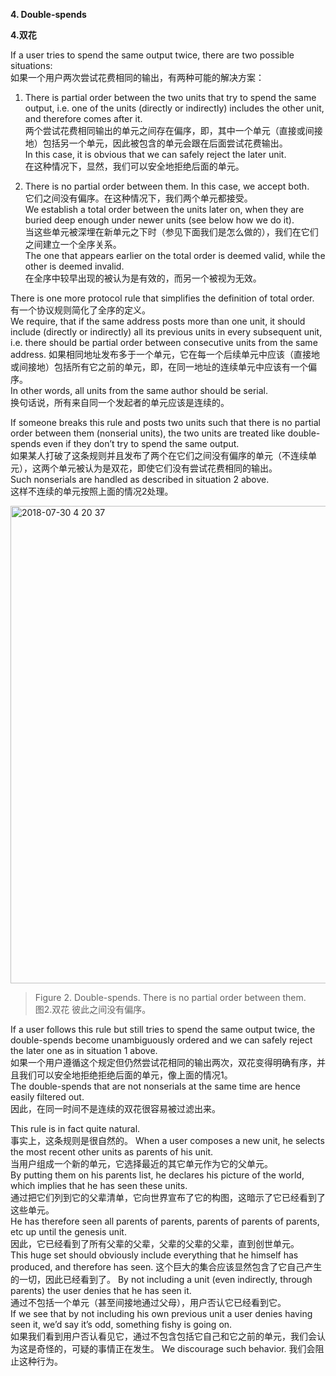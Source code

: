 **4. Double-spends**

**4.双花**

If a user tries to spend the same output twice, there are two possible situations:  
如果一个用户两次尝试花费相同的输出，有两种可能的解决方案：  

1. There is partial order between the two units that try to spend the same output, i.e. one of the units (directly or indirectly) includes the other unit, and therefore comes after it.   
两个尝试花费相同输出的单元之间存在偏序，即，其中一个单元（直接或间接地）包括另一个单元，因此被包含的单元会跟在后面尝试花费输出。  
In this case, it is obvious that we can safely reject the later unit.  
在这种情况下，显然，我们可以安全地拒绝后面的单元。  

2. There is no partial order between them. In this case, we accept both.    
它们之间没有偏序。在这种情况下，我们两个单元都接受。  
We establish a total order between the units later on, when they are buried deep enough under newer units (see below how we do it).  
当这些单元被深埋在新单元之下时（参见下面我们是怎么做的），我们在它们之间建立一个全序关系。  
The one that appears earlier on the total order is deemed valid, while the other is deemed invalid.  
在全序中较早出现的被认为是有效的，而另一个被视为无效。  

There is one more protocol rule that simplifies the definition of total order.  
有一个协议规则简化了全序的定义。   
We require, that if the same address posts more than one unit, it should include (directly or indirectly) all its previous units in every subsequent unit, i.e. there should be partial order between consecutive units from the same address. 
如果相同地址发布多于一个单元，它在每一个后续单元中应该（直接地或间接地）包括所有它之前的单元，即，在同一地址的连续单元中应该有一个偏序。  
In other words, all units from the same author should be serial.  
换句话说，所有来自同一个发起者的单元应该是连续的。  

If someone breaks this rule and posts two units such that there is no partial order between them (nonserial units), the two units are treated like double-spends even if they don’t try to spend the same output.   
如果某人打破了这条规则并且发布了两个在它们之间没有偏序的单元（不连续单元），这两个单元被认为是双花，即使它们没有尝试花费相同的输出。  
Such nonserials are handled as described in situation 2 above.  
这样不连续的单元按照上面的情况2处理。

<img width="764" alt="2018-07-30 4 20 37" src="https://user-images.githubusercontent.com/39436379/43385892-96fe9088-9414-11e8-9264-d61f3096de2c.png">

>Figure 2. Double-spends. There is no partial order between them.  
图2.双花 彼此之间没有偏序。

If a user follows this rule but still tries to spend the same output twice, the double-spends become unambiguously ordered and we can safely reject the later one as in situation 1 above.   
如果一个用户遵循这个规定但仍然尝试花相同的输出两次，双花变得明确有序，并且我们可以安全地拒绝拒绝后面的单元，像上面的情况1。  
The double-spends that are not nonserials at the same time are hence easily filtered out.  
因此，在同一时间不是连续的双花很容易被过滤出来。

This rule is in fact quite natural.  
事实上，这条规则是很自然的。
When a user composes a new unit, he selects the most recent other units as parents of his unit.   
当用户组成一个新的单元，它选择最近的其它单元作为它的父单元。  
By putting them on his parents list, he declares his picture of the world, which implies that he has seen these units.   
通过把它们列到它的父辈清单，它向世界宣布了它的构图，这暗示了它已经看到了这些单元。  
He has therefore seen all parents of parents, parents of parents of parents, etc up until the genesis unit.   
因此，它已经看到了所有父辈的父辈，父辈的父辈的父辈，直到创世单元。  
This huge set should obviously include everything that he himself has produced, and therefore has seen.
这个巨大的集合应该显然包含了它自己产生的一切，因此已经看到了。
By not including a unit (even indirectly, through parents) the user denies that he has seen it.   
通过不包括一个单元（甚至间接地通过父母），用户否认它已经看到它。  
If we see that by not including his own previous unit a user denies having seen it, we’d say it’s odd, something fishy is going on.   
如果我们看到用户否认看见它，通过不包含包括它自己和它之前的单元，我们会认为这是奇怪的，可疑的事情正在发生。
We discourage such behavior.
我们会阻止这种行为。
